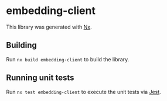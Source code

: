# embedding-client

This library was generated with [Nx](https://nx.dev).

## Building

Run `nx build embedding-client` to build the library.

## Running unit tests

Run `nx test embedding-client` to execute the unit tests via [Jest](https://jestjs.io).
